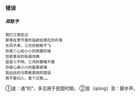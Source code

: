### 错误
##### 郑愁予
```
我打江南走过
那等在季节里的容颜如莲花的开落
东风不来，三月的柳絮不飞
你底①心如小小的寂寞的城
恰若青石的街道向晚
跫音②不响，三月的春帷不揭
你底心是小小的窗扉紧掩
我达达的马蹄是美丽的错误
我不是归人，是个过客……
```

①底：通“的”，多见用于民国时期。
②跫（qióng）音：脚步声。
